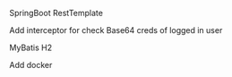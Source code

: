 SpringBoot
RestTemplate


Add interceptor for check Base64 creds of logged in user 

MyBatis
H2

Add docker

